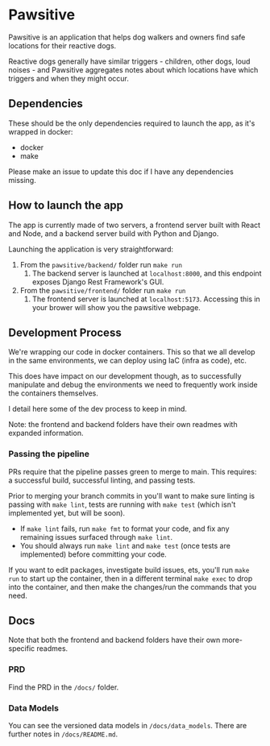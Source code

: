 # Pawsitive

Pawsitive is an application that helps dog walkers and owners find safe locations for their reactive dogs.

Reactive dogs generally have similar triggers - children, other dogs, loud noises - and Pawsitive aggregates notes about which locations have which triggers and when they might occur.

## Dependencies

These should be the only dependencies required to launch the app, as it's wrapped in docker:
- docker
- make

Please make an issue to update this doc if I have any dependencies missing.

## How to launch the app 

The app is currently made of two servers, a frontend server built with React and Node, and a backend server build with Python and Django. 

Launching the application is very straightforward:
1. From the `pawsitive/backend/` folder run `make run`
    1. The backend server is launched at `localhost:8000`, and this endpoint exposes Django Rest Framework's GUI.
2. From the `pawsitive/frontend/` folder run `make run`
    1. The frontend server is launched at `localhost:5173`. Accessing this in your brower will show you the pawsitive webpage.

## Development Process

We're wrapping our code in docker containers. This so that we all develop in the same environments, we can deploy using IaC (infra as code), etc.

This does have impact on our development though, as to successfully manipulate and debug the environments we need to frequently work inside the containers themselves.

I detail here some of the dev process to keep in mind.

Note: the frontend and backend folders have their own readmes with expanded information.

### Passing the pipeline

PRs require that the pipeline passes green to merge to main. This requires: a successful build, successful linting, and passing tests.

Prior to merging your branch commits in you'll want to make sure linting is passing with `make lint`, tests are running with `make test` (which isn't implemented yet, but will be soon).
- If `make lint` fails, run `make fmt` to format your code, and fix any remaining issues surfaced through `make lint`.
- You should always run `make lint` and `make test` (once tests are implemented) before committing your code.

If you want to edit packages, investigate build issues, ets, you'll run `make run` to start up the container, then in a different terminal `make exec` to drop into the container, and then make the changes/run the commands that you need.

## Docs

Note that both the frontend and backend folders have their own more-specific readmes.

### PRD

Find the PRD in the `/docs/` folder.

### Data Models

You can see the versioned data models in `/docs/data_models`. There are further notes in `/docs/README.md`.
